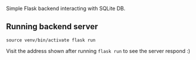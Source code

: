 Simple Flask backend interacting with SQLite DB.

## Running backend server
`
source venv/bin/activate
flask run
`

Visit the address shown after running `flask run` to see the server respond :)
